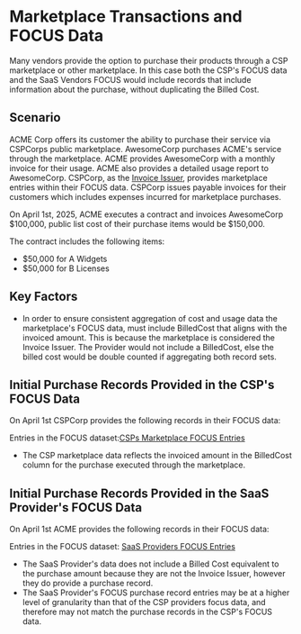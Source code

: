 # Marketplace Transactions and FOCUS Data

Many vendors provide the option to purchase their products through a CSP marketplace or other marketplace. In this case both the CSP's FOCUS data and the SaaS Vendors FOCUS would include records that include information about the purchase, without duplicating the Billed Cost.

## Scenario

ACME Corp offers its customer the ability to purchase their service via CSPCorps public marketplace. AwesomeCorp purchases ACME's service through the marketplace. ACME provides AwesomeCorp with a monthly invoice for their usage. ACME also provides a detailed usage report to AwesomeCorp. CSPCorp, as the [Invoice Issuer](#invoiceissuer), provides marketplace entries within their FOCUS data. CSPCorp issues payable invoices for their customers which includes expenses incurred for marketplace purchases.

On April 1st, 2025, ACME executes a contract  and invoices AwesomeCorp $100,000, public list cost of their purchase items would be $150,000.

The contract includes the following items:

* $50,000 for A Widgets
* $50,000 for B Licenses

## Key Factors

* In order to ensure consistent aggregation of cost and usage data the marketplace's FOCUS data, must include BilledCost that aligns with the invoiced amount. This is because the marketplace is considered the Invoice Issuer. The Provider would not include a BilledCost, else the billed cost would be double counted if aggregating both record sets.

## Initial Purchase Records Provided in the CSP's FOCUS Data

On April 1st CSPCorp provides the following records in their FOCUS data:

Entries in the FOCUS dataset:[CSPs Marketplace FOCUS Entries](https://docs.google.com/spreadsheets/d/1kQTDK3Sk9BnNcn6Ovyaa37T1aMaXfHaDahsuk1Notn4/edit?gid=1092393377#gid=1092393377)

* The CSP marketplace data reflects the invoiced amount in the BilledCost column for the purchase executed through the marketplace.

## Initial Purchase Records Provided in the SaaS Provider's FOCUS Data

On April 1st ACME provides the following records in their FOCUS data:

Entries in the FOCUS dataset: [SaaS Providers FOCUS Entries](https://docs.google.com/spreadsheets/d/1kQTDK3Sk9BnNcn6Ovyaa37T1aMaXfHaDahsuk1Notn4/edit?gid=1092393377#gid=1092393377)

* The SaaS Provider's data does not include a Billed Cost equivalent to the purchase amount because they are not the Invoice Issuer, however they do provide a purchase record.
* The SaaS Provider's FOCUS purchase record entries may be at a higher level of granularity than that of the CSP providers focus data, and therefore may not match the purchase records in the CSP's FOCUS data.
